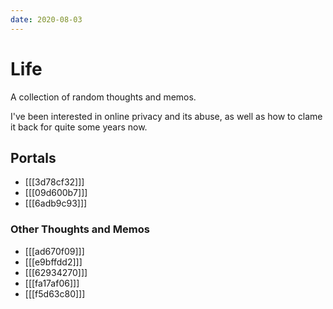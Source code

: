 ```yaml
---
date: 2020-08-03
---
```


# Life

A collection of random thoughts and memos.

I've been interested in online privacy and its abuse, as well as how to clame
it back for quite some years now.


## Portals

* [[[3d78cf32]]]
* [[[09d600b7]]]
* [[[6adb9c93]]]


### Other Thoughts and Memos

* [[[ad670f09]]]
* [[[e9bffdd2]]]
* [[[62934270]]]
* [[[fa17af06]]]
* [[[f5d63c80]]]

